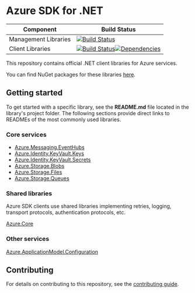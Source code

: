 # Azure SDK for .NET

| Component | Build Status |
| --------- | ------------ |
| Management Libraries | [![Build Status](https://dev.azure.com/azure-sdk/public/_apis/build/status/529?branchName=master)](https://dev.azure.com/azure-sdk/public/_build/latest?definitionId=529&branchName=master) |
| Client Libraries | [![Build Status](https://dev.azure.com/azure-sdk/public/_apis/build/status/290?branchName=master)](https://dev.azure.com/azure-sdk/public/_build/latest?definitionId=290&branchName=master)[![Dependencies](https://img.shields.io/badge/dependencies-analyzed-blue.svg)](https://azuresdkartifacts.blob.core.windows.net/azure-sdk-for-python/dependencies/dependencies.html) |

This repository contains official .NET client libraries for Azure services.

You can find NuGet packages for these libraries [here](packages.md).

## Getting started

To get started with a specific library, see the **README.md** file located in the library's project folder. 
The following sections provide direct links to READMEs of the most commonly used libraries.

### Core services

* [Azure.Messaging.EventHubs](/sdk/eventhub/Azure.Messaging.EventHubs/README.md)
* [Azure.Identity.KeyVault.Keys](/sdk/keyvault/Azure.Security.KeyVault.Keys/Readme.md)
* [Azure.Identity.KeyVault.Secrets](/sdk/keyvault/Azure.Security.KeyVault.Secrets/Readme.md)
* [Azure.Storage.Blobs](/sdk/storage/Azure.Storage.Blobs/README.md)
* [Azure.Storage.Files](/sdk/storage/Azure.Storage.Files/README.md)
* [Azure.Storage.Queues](/sdk/storage/Azure.Storage.Queues/README.md)

### Shared libraries

Azure SDK clients use shared libraries implementing retries, logging, transport protocols, authentication protocols, etc.

[Azure.Core](/sdk/core/Azure.Core/README.md)

### Other services

[Azure.ApplicationModel.Configuration](/sdk/appconfiguration/Azure.ApplicationModel.Configuration/README.md)

## Contributing

For details on contributing to this repository, see the [contributing guide](CONTRIBUTING.md).
